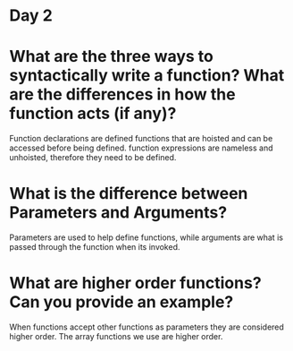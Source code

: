 # Day 2
# What are the three ways to syntactically write a function? What are the differences in how the function acts (if any)?
Function declarations are defined functions that are hoisted and can be accessed before being defined.
function expressions are nameless and unhoisted, therefore they need to be defined. 
# What is the difference between Parameters and Arguments?
Parameters are used to help define functions, while arguments are what is passed through the function when its invoked.
# What are higher order functions? Can you provide an example?
When functions accept other functions as parameters they are considered higher order.  The array functions we use are higher order.